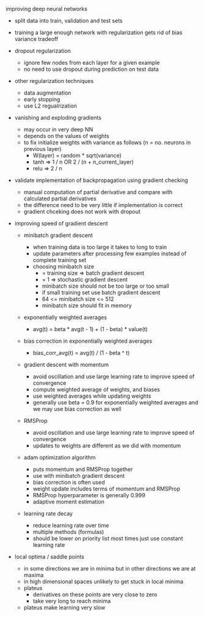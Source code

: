 improving deep neural networks

* split data into train, validation and test sets
* training a large enough network with regularization gets rid of bias variance tradeoff
* dropout regularization
  * ignore few nodes from each layer for a given example
  * no need to use dropout during prediction on test data
* other regularization techniques
  * data augmentation
  * early stopping
  * use L2 regualrization 
* vanishing and exploding gradients
  * may occur in very deep NN
  * depends on the values of weights
  * to fix initialize weights with variance as follows (n = no. neurons in previous layer)
    * W(layer) = random * sqrt(variance)
    * tanh => 1 / n OR  2 / (n + n_current_layer)
    * relu => 2 / n

* validate implementation of backpropagation using gradient checking
  * manual computation of partial derivative and compare with calculated partial derivatives
  * the difference need to be very little if implementation is correct
  * gradient chceking does not work with dropout

* improving speed of gradient descent
  * minibatch gradient descent
    * when training data is too large it takes to long to train
    * update parameters after processing few examples instead of complete training set
    * choosing minibatch size
      * = training size => batch gradient descent
      * = 1 => stochastic gradient descent
      * minibatch size should not be too large or too small
      * if small training set use batch gradient descent
      * 64 <= minibatch size <= 512
      * minibatch size should fit in memory

  * exponentially weighted averages
    * avg(t) = beta * avg(t - 1) + (1 - beta) * value(t)
  * bias correction in exponentially weighted averages
    * bias_corr_avg(t) = avg(t) / (1 - beta ^ t)

  * gradient descent with momentum
    * avoid oscillation and use large learning rate to improve speed of convergence
    * compute weighted average of weights, and biases
    * use weighted averages while updating weights
    * generally use beta = 0.9 for exponentially weighted averages and we may use bias correction as well

  * RMSProp
    * avoid oscillation and use large learning rate to improve speed of convergence
    * updates to weights are different as we did with momentum

  * adam optimization algorithm
    * puts momentum  and RMSProp together
    * use with minibatch gradient descent
    * bias correction is often used
    * weight update includes terms of momentum and RMSProp
    * RMSProp hyperparameter is generally 0.999
    * adaptive moment estimation

  * learning rate decay
    * reduce learning rate over time
    * multiple methods (formulas)
    * should be lower on priority list most times just use constant learning rate

* local optima / saddle points
  * in some directions we are in minima but in other directions we are at maxima
  * in high dimensional spaces unlikely to get stuck in local minima
  * plateus
    * derivatives on these points are very close to zero
    * take very long to reach minima
  * plateus make learning very slow
    

